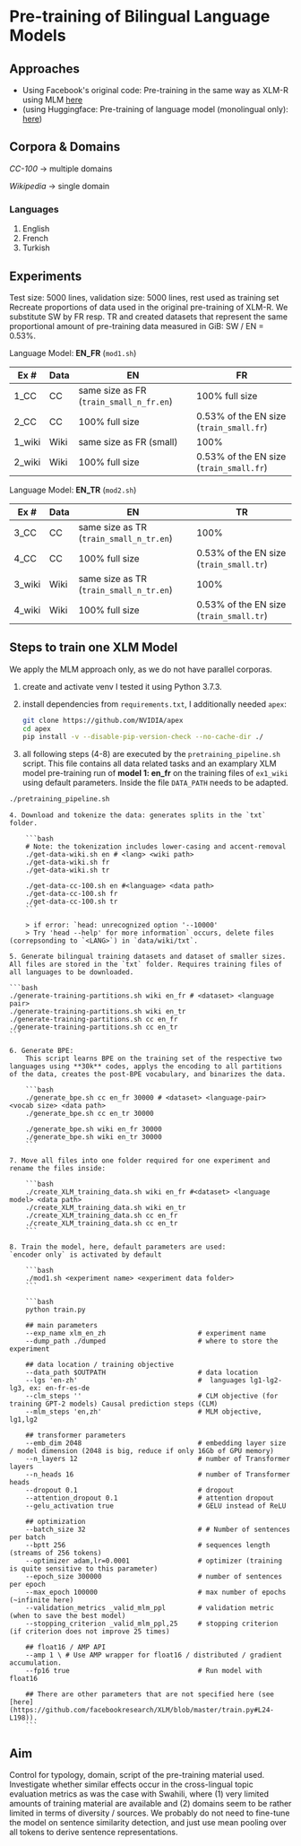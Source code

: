 # Pre-training of Bilingual Language Models

## Approaches

- Using Facebook's original code: Pre-training in the same way as XLM-R using MLM [here](https://github.com/facebookresearch/xlm#train-your-own-xlm-model-with-mlm-or-mlmtlm)
- (using Huggingface: Pre-training of language model (monolingual only): [here](https://huggingface.co/blog/how-to-train))

## Corpora & Domains

*CC-100* -> multiple domains

*Wikipedia* -> single domain

### Languages

1. English
2. French
3. Turkish

## Experiments

Test size: 5000 lines, validation size: 5000 lines, rest used as training set
Recreate proportions of data used in the original pre-training of XLM-R. We substitute SW by FR resp. TR and created datasets that represent the same proportional amount of pre-training data measured in GiB: SW / EN = 0.53%.

Language Model: **EN_FR** (`mod1.sh`)

| Ex # | Data | EN         | FR    |
|----|-------|------------|-------|
| 1_CC  | CC    | same size as FR (`train_small_n_fr.en`) | 100% full size  |
| 2_CC  | CC    | 100% full size       | 0.53% of the EN size (`train_small.fr`) |
| 1_wiki  | Wiki  | same size as FR (small) | 100%  |
| 2_wiki  | Wiki  | 100% full size       | 0.53% of the EN size (`train_small.fr`) |

Language Model: **EN_TR** (`mod2.sh`)

| Ex # | Data | EN         | TR    |
|----|-------|------------|-------|
| 3_CC  | CC    | same size as TR (`train_small_n_tr.en`) | 100%  |
| 4_CC  | CC    | 100% full size       | 0.53% of the EN size (`train_small.tr`) |
| 3_wiki | Wiki  | same size as TR (`train_small_n_tr.en`) | 100%  |
| 4_wiki  | Wiki  | 100% full size       | 0.53% of the EN size (`train_small.tr`) |

## Steps to train one XLM Model

We apply the MLM approach only, as we do not have parallel corporas.

1. create and activate venv I tested it using Python 3.7.3.

2. install dependencies from `requirements.txt`, I additionally needed  `apex`:

    ```bash
    git clone https://github.com/NVIDIA/apex
    cd apex
    pip install -v --disable-pip-version-check --no-cache-dir ./
    ```

3. all following steps (4-8) are executed by the `pretraining_pipeline.sh` script. This file contains all data related tasks and an examplary XLM model pre-training run of **model 1: en_fr** on the training files of `ex1_wiki` using default parameters. Inside the file `DATA_PATH` needs to be adapted.

```bash
./pretraining_pipeline.sh 
```

    4. Download and tokenize the data: generates splits in the `txt` folder.

        ```bash
        # Note: the tokenization includes lower-casing and accent-removal
        ./get-data-wiki.sh en # <lang> <wiki path>
        ./get-data-wiki.sh fr 
        ./get-data-wiki.sh tr  

        ./get-data-cc-100.sh en #<language> <data path>
        ./get-data-cc-100.sh fr 
        ./get-data-cc-100.sh tr 
        ```

        > if error: `head: unrecognized option '--10000'
        > Try 'head --help' for more information` occurs, delete files (correpsonding to `<LANG>`) in `data/wiki/txt`.

    5. Generate bilingual training datasets and dataset of smaller sizes. All files are stored in the `txt` folder. Requires training files of all languages to be downloaded.

    ```bash
    ./generate-training-partitions.sh wiki en_fr # <dataset> <language pair>
    ./generate-training-partitions.sh wiki en_tr
    ./generate-training-partitions.sh cc en_fr
    ./generate-training-partitions.sh cc en_tr
    ```

    6. Generate BPE:
        This script learns BPE on the training set of the respective two languages using **30k** codes, applys the encoding to all partitions of the data, creates the post-BPE vocabulary, and binarizes the data.

        ```bash
        ./generate_bpe.sh cc en_fr 30000 # <dataset> <language-pair> <vocab size> <data path>
        ./generate_bpe.sh cc en_tr 30000

        ./generate_bpe.sh wiki en_fr 30000
        ./generate_bpe.sh wiki en_tr 30000 
        ```

    7. Move all files into one folder required for one experiment and rename the files inside:

        ```bash
        ./create_XLM_training_data.sh wiki en_fr #<dataset> <language model> <data path>
        ./create_XLM_training_data.sh wiki en_tr
        ./create_XLM_training_data.sh cc en_fr
        ./create_XLM_training_data.sh cc en_tr
        ```

    8. Train the model, here, default parameters are used:
    `encoder only` is activated by default

        ```bash
        ./mod1.sh <experiment name> <experiment data folder>
        ```

        ```bash
        python train.py

        ## main parameters
        --exp_name xlm_en_zh                       # experiment name
        --dump_path ./dumped                       # where to store the experiment

        ## data location / training objective
        --data_path $OUTPATH                       # data location
        --lgs 'en-zh'                              #  languages lg1-lg2-lg3, ex: en-fr-es-de
        --clm_steps ''                             # CLM objective (for training GPT-2 models) Causal prediction steps (CLM)
        --mlm_steps 'en,zh'                        # MLM objective, lg1,lg2

        ## transformer parameters
        --emb_dim 2048                             # embedding layer size / model dimension (2048 is big, reduce if only 16Gb of GPU memory)
        --n_layers 12                              # number of Transformer layers
        --n_heads 16                               # number of Transformer heads
        --dropout 0.1                              # dropout
        --attention_dropout 0.1                    # attention dropout
        --gelu_activation true                     # GELU instead of ReLU

        ## optimization
        --batch_size 32                            # # Number of sentences per batch
        --bptt 256                                 # sequences length  (streams of 256 tokens)
        --optimizer adam,lr=0.0001                 # optimizer (training is quite sensitive to this parameter)
        --epoch_size 300000                        # number of sentences per epoch
        --max_epoch 100000                         # max number of epochs (~infinite here)
        --validation_metrics _valid_mlm_ppl        # validation metric (when to save the best model)
        --stopping_criterion _valid_mlm_ppl,25     # stopping criterion (if criterion does not improve 25 times)

        ## float16 / AMP API
        --amp 1 \ # Use AMP wrapper for float16 / distributed / gradient accumulation.
        --fp16 true                                # Run model with float16

        ## There are other parameters that are not specified here (see [here](https://github.com/facebookresearch/XLM/blob/master/train.py#L24-L198)).
        ```

## Aim

Control for typology, domain, script of the pre-training material used. Investigate whether similar effects occur in the cross-lingual topic evaluation metrics as was the case with Swahili, where (1) very limited amounts of training material are available and (2) domains seem to be rather limited in terms of diversity / sources. We probably do not need to fine-tune the model on sentence similarity detection, and just use mean pooling over all tokens to derive sentence representations.
